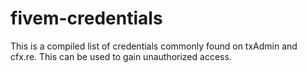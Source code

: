 # fivem-credentials
This is a compiled list of credentials commonly found on txAdmin and cfx.re. This can be used to gain unauthorized access.
